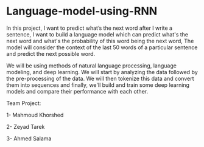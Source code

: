 # Language-model-using-RNN
 In this project, I want to predict what’s the next word after I write a sentence, I want to build a language model which can predict what's the next word and what's the probability of this word being the next word, The model will consider the context of the last 50 words of a particular sentence and predict the next possible word. 

We will be using methods of natural language processing, language modeling, and deep learning. We will start by analyzing the data followed by the pre-processing of the data. We will then tokenize this data and convert them into sequences and finally, we'll build and train some deep learning models and compare their performance with each other.

Team Project:

1- Mahmoud Khorshed

2- Zeyad Tarek

3- Ahmed Salama
